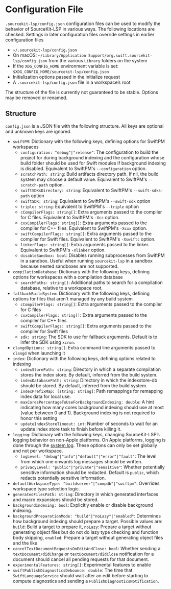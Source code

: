 # Configuration File

`.sourcekit-lsp/config.json` configuration files can be used to modify the behavior of SourceKit-LSP in various ways. The following locations are checked. Settings in later configuration files override settings in earlier configuration files
- `~/.sourcekit-lsp/config.json`
- On macOS: `~/Library/Application Support/org.swift.sourcekit-lsp/config.json` from the various `Library` folders on the system
- If the `XDG_CONFIG_HOME` environment variable is set: `$XDG_CONFIG_HOME/sourcekit-lsp/config.json`
- Initialization options passed in the initialize request
- A `.sourcekit-lsp/config.json` file in a workspace’s root

The structure of the file is currently not guaranteed to be stable. Options may be removed or renamed.

## Structure

`config.json` is a JSON file with the following structure. All keys are optional and unknown keys are ignored.

- `swiftPM`: Dictionary with the following keys, defining options for SwiftPM workspaces
  - `configuration: "debug"|"release"`: The configuration to build the project for during background indexing and the configuration whose build folder should be used for Swift modules if background indexing is disabled. Equivalent to SwiftPM's `--configuration` option.
  - `scratchPath: string`: Build artifacts directory path. If nil, the build system may choose a default value. Equivalent to SwiftPM's `--scratch-path` option.
  - `swiftSDKsDirectory: string`: Equivalent to SwiftPM's `--swift-sdks-path` option
  - `swiftSDK: string`: Equivalent to SwiftPM's `--swift-sdk` option
  - `triple: string`: Equivalent to SwiftPM's `--triple` option
  - `cCompilerFlags: string[]`: Extra arguments passed to the compiler for C files. Equivalent to SwiftPM's `-Xcc` option.
  - `cxxCompilerFlags: string[]`: Extra arguments passed to the compiler for C++ files. Equivalent to SwiftPM's `-Xcxx` option.
  - `swiftCompilerFlags: string[]`: Extra arguments passed to the compiler for Swift files. Equivalent to SwiftPM's `-Xswiftc` option.
  - `linkerFlags: string[]`: Extra arguments passed to the linker. Equivalent to SwiftPM's `-Xlinker` option.
  - `disableSandbox: bool`: Disables running subprocesses from SwiftPM in a sandbox. Useful when running `sourcekit-lsp` in a sandbox because nested sandboxes are not supported.
- `compilationDatabase`: Dictionary with the following keys, defining options for workspaces with a compilation database
  - `searchPaths: string[]`: Additional paths to search for a compilation database, relative to a workspace root.
- `fallbackBuildSystem`: Dictionary with the following keys, defining options for files that aren't managed by any build system
  - `cCompilerFlags: string[]`: Extra arguments passed to the compiler for C files
  - `cxxCompilerFlags: string[]`: Extra arguments passed to the compiler for C++ files
  - `swiftCompilerFlags: string[]`: Extra arguments passed to the compiler for Swift files
  - `sdk: string`: The SDK to use for fallback arguments. Default is to infer the SDK using `xcrun`.
- `clangdOptions: string[]`: Extra command line arguments passed to `clangd` when launching it
- `index`: Dictionary with the following keys, defining options related to indexing
    - `indexStorePath: string`: Directory in which a separate compilation stores the index store. By default, inferred from the build system.
    - `indexDatabasePath: string`: Directory in which the indexstore-db should be stored. By default, inferred from the build system.
    - `indexPrefixMap: [string: string]`: Path remappings for remapping index data for local use.
    - `maxCoresPercentageToUseForBackgroundIndexing: double`: A hint indicating how many cores background indexing should use at most (value between 0 and 1). Background indexing is not required to honor this setting
    - `updateIndexStoreTimeout: int`: Number of seconds to wait for an update index store task to finish before killing it.
- `logging`: Dictionary with the following keys, changing SourceKit-LSP’s logging behavior on non-Apple platforms. On Apple platforms, logging is done through the [system log](Diagnose%20Bundle.md#Enable%20Extended%20Logging). These options can only be set globally and not per workspace.
  - `logLevel: "debug"|"info"|"default"|"error"|"fault"`: The level from which one onwards log messages should be written.
  - `privacyLevel: "public"|"private"|"sensitive"`: Whether potentially sensitive information should be redacted. Default is `public`, which redacts potentially sensitive information.
- `defaultWorkspaceType: "buildserver"|"compdb"|"swiftpm"`: Overrides workspace type selection logic.
- `generatedFilesPath: string`: Directory in which generated interfaces and macro expansions should be stored.
- `backgroundIndexing: bool`: Explicitly enable or disable background indexing.
- `backgroundPreparationMode: "build"|"noLazy"|"enabled"`: Determines how background indexing should prepare a target. Possible values are: `build`: Build a target to prepare it, `noLazy`: Prepare a target without generating object files but do not do lazy type checking and function body skipping, `enabled`: Prepare a target without generating object files and the like
- `cancelTextDocumentRequestsOnEditAndClose: bool`: Whether sending a `textDocument/didChange` or `textDocument/didClose` notification for a document should cancel all pending requests for that document.
- `experimentalFeatures: string[]`: Experimental features to enable
- `swiftPublishDiagnosticsDebounce: double`: The time that `SwiftLanguageService` should wait after an edit before starting to compute diagnostics and sending a `PublishDiagnosticsNotification`.
